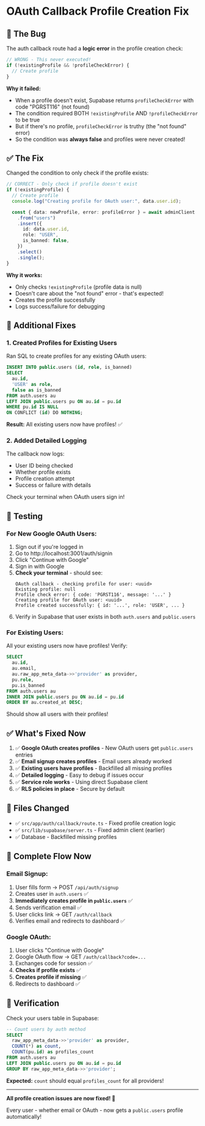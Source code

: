 # OAuth Callback Profile Creation Fix

## 🐛 The Bug

The auth callback route had a **logic error** in the profile creation check:

```typescript
// WRONG - This never executed!
if (!existingProfile && !profileCheckError) {
  // Create profile
}
```

**Why it failed:**

- When a profile doesn't exist, Supabase returns `profileCheckError` with code "PGRST116" (not found)
- The condition required BOTH `!existingProfile` AND `!profileCheckError` to be true
- But if there's no profile, `profileCheckError` is truthy (the "not found" error)
- So the condition was **always false** and profiles were never created!

## ✅ The Fix

Changed the condition to only check if the profile exists:

```typescript
// CORRECT - Only check if profile doesn't exist
if (!existingProfile) {
  // Create profile
  console.log("Creating profile for OAuth user:", data.user.id);

  const { data: newProfile, error: profileError } = await adminClient
    .from("users")
    .insert({
      id: data.user.id,
      role: "USER",
      is_banned: false,
    })
    .select()
    .single();
}
```

**Why it works:**

- Only checks `!existingProfile` (profile data is null)
- Doesn't care about the "not found" error - that's expected!
- Creates the profile successfully
- Logs success/failure for debugging

## 🔧 Additional Fixes

### 1. Created Profiles for Existing Users

Ran SQL to create profiles for any existing OAuth users:

```sql
INSERT INTO public.users (id, role, is_banned)
SELECT
  au.id,
  'USER' as role,
  false as is_banned
FROM auth.users au
LEFT JOIN public.users pu ON au.id = pu.id
WHERE pu.id IS NULL
ON CONFLICT (id) DO NOTHING;
```

**Result:** All existing users now have profiles! ✅

### 2. Added Detailed Logging

The callback now logs:

- User ID being checked
- Whether profile exists
- Profile creation attempt
- Success or failure with details

Check your terminal when OAuth users sign in!

## 🧪 Testing

### For New Google OAuth Users:

1. Sign out if you're logged in
2. Go to http://localhost:3001/auth/signin
3. Click "Continue with Google"
4. Sign in with Google
5. **Check your terminal** - should see:
   ```
   OAuth callback - checking profile for user: <uuid>
   Existing profile: null
   Profile check error: { code: 'PGRST116', message: '...' }
   Creating profile for OAuth user: <uuid>
   Profile created successfully: { id: '...', role: 'USER', ... }
   ```
6. Verify in Supabase that user exists in both `auth.users` and `public.users`

### For Existing Users:

All your existing users now have profiles! Verify:

```sql
SELECT
  au.id,
  au.email,
  au.raw_app_meta_data->>'provider' as provider,
  pu.role,
  pu.is_banned
FROM auth.users au
INNER JOIN public.users pu ON au.id = pu.id
ORDER BY au.created_at DESC;
```

Should show all users with their profiles!

## ✅ What's Fixed Now

1. ✅ **Google OAuth creates profiles** - New OAuth users get `public.users` entries
2. ✅ **Email signup creates profiles** - Email users already worked
3. ✅ **Existing users have profiles** - Backfilled all missing profiles
4. ✅ **Detailed logging** - Easy to debug if issues occur
5. ✅ **Service role works** - Using direct Supabase client
6. ✅ **RLS policies in place** - Secure by default

## 📁 Files Changed

- ✅ `src/app/auth/callback/route.ts` - Fixed profile creation logic
- ✅ `src/lib/supabase/server.ts` - Fixed admin client (earlier)
- ✅ Database - Backfilled missing profiles

## 🎯 Complete Flow Now

### Email Signup:

1. User fills form → POST `/api/auth/signup`
2. Creates user in `auth.users` ✅
3. **Immediately creates profile in `public.users`** ✅
4. Sends verification email ✅
5. User clicks link → GET `/auth/callback`
6. Verifies email and redirects to dashboard ✅

### Google OAuth:

1. User clicks "Continue with Google"
2. Google OAuth flow → GET `/auth/callback?code=...`
3. Exchanges code for session ✅
4. **Checks if profile exists** ✅
5. **Creates profile if missing** ✅
6. Redirects to dashboard ✅

## 🚀 Verification

Check your users table in Supabase:

```sql
-- Count users by auth method
SELECT
  raw_app_meta_data->>'provider' as provider,
  COUNT(*) as count,
  COUNT(pu.id) as profiles_count
FROM auth.users au
LEFT JOIN public.users pu ON au.id = pu.id
GROUP BY raw_app_meta_data->>'provider';
```

**Expected:** `count` should equal `profiles_count` for all providers!

---

**All profile creation issues are now fixed! 🎉**

Every user - whether email or OAuth - now gets a `public.users` profile automatically!
